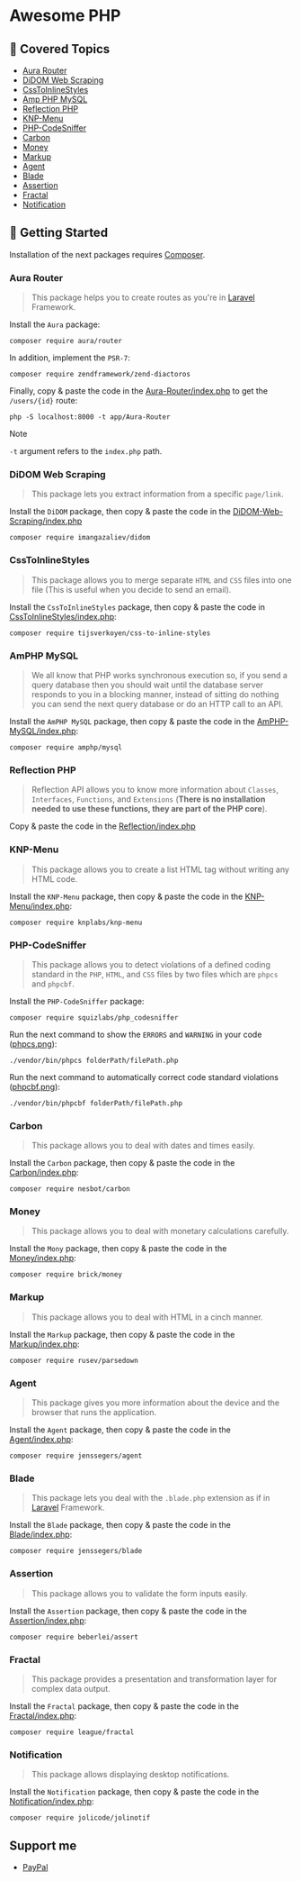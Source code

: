 # Awesome PHP

## 📌 Covered Topics

- [Aura Router](https://github.com/auraphp/Aura.Router)
- [DiDOM Web Scraping](https://github.com/Imangazaliev/DiDOM)
- [CssToInlineStyles](https://github.com/tijsverkoyen/CssToInlineStyles)
- [Amp PHP MySQL](https://github.com/amphp/mysql)
- [Reflection PHP](https://www.php.net/manual/en/book.reflection.php)
- [KNP-Menu](https://github.com/KnpLabs/KnpMenu)
- [PHP-CodeSniffer](https://github.com/squizlabs/PHP_CodeSniffer)
- [Carbon](https://github.com/briannesbitt/Carbon)
- [Money](https://github.com/brick/money)
- [Markup](https://github.com/erusev/parsedown)
- [Agent](https://github.com/jenssegers/agent)
- [Blade](https://github.com/jenssegers/blade)
- [Assertion](https://github.com/beberlei/assert)
- [Fractal](https://github.com/thephpleague/fractal)
- [Notification](https://github.com/jolicode/JoliNotif)

## 🚀 Getting Started

Installation of the next packages requires [Composer](https://getcomposer.org/).

### Aura Router

> This package helps you to create routes as you're in [Laravel](https://laravel.com/) Framework.

Install the `Aura` package:

```SHELL
composer require aura/router
```

In addition, implement the `PSR-7`:

```SHELL
composer require zendframework/zend-diactoros
```

Finally, copy & paste the code in the [Aura-Router/index.php](/app/Aura-Router/index.php) to get the `/users/{id}` route:

```SHELL
php -S localhost:8000 -t app/Aura-Router
```

> [!NOTE]
> `-t` argument refers to the `index.php` path.

### DiDOM Web Scraping

> This package lets you extract information from a specific `page/link`.

Install the `DiDOM` package, then copy & paste the code in the [DiDOM-Web-Scraping/index.php](/app/DiDOM-Web-Scraping/index.php)

```SHELL
composer require imangazaliev/didom
```

### CssToInlineStyles

> This package allows you to merge separate `HTML` and `CSS` files into one file (This is useful when you decide to send an email).

Install the `CssToInlineStyles` package, then copy & paste the code in [CssToInlineStyles/index.php](/app/CssToInlineStyles/index.php):

```SHELL
composer require tijsverkoyen/css-to-inline-styles
```

### AmPHP MySQL

> We all know that PHP works synchronous execution so, if you send a query database then you should wait until the database server responds to you in a blocking manner, instead of sitting do nothing you can send the next query database or do an HTTP call to an API.

Install the `AmPHP MySQL` package, then copy & paste the code in the [AmPHP-MySQL/index.php](/app/AmPHP-MySQL/index.php):

```SHELL
composer require amphp/mysql
```

### Reflection PHP

> Reflection API allows you to know more information about `Classes`, `Interfaces`, `Functions`, and `Extensions` (**There is no installation needed to use these functions, they are part of the PHP core**).

Copy & paste the code in the [Reflection/index.php](/app/Reflection/index.php)

### KNP-Menu

> This package allows you to create a list HTML tag without writing any HTML code.

Install the `KNP-Menu` package, then copy & paste the code in the [KNP-Menu/index.php](/app/KNP-Menu/index.php):

```SHELL
composer require knplabs/knp-menu
```

### PHP-CodeSniffer

> This package allows you to detect violations of a defined coding standard in the `PHP`, `HTML`, and `CSS` files by two files which are `phpcs` and `phpcbf`.

Install the `PHP-CodeSniffer` package:

```SHELL
composer require squizlabs/php_codesniffer
```

Run the next command to show the `ERRORS` and `WARNING` in your code ([phpcs.png](/app/assets/img/phpcs.png)):

```SHELL
./vendor/bin/phpcs folderPath/filePath.php
```

Run the next command to automatically correct code standard violations ([phpcbf.png](/app/assets/img/phpcbf.png)):

```SHELL
./vendor/bin/phpcbf folderPath/filePath.php
```

### Carbon

> This package allows you to deal with dates and times easily.

Install the `Carbon` package, then copy & paste the code in the [Carbon/index.php](/app/Carbon/index.php):

```SHELL
composer require nesbot/carbon
```

### Money

> This package allows you to deal with monetary calculations carefully.

Install the `Mony` package, then copy & paste the code in the [Money/index.php](/app/Money/index.php):

```SHELL
composer require brick/money
```

### Markup

> This package allows you to deal with HTML in a cinch manner.

Install the `Markup` package, then copy & paste the code in the [Markup/index.php](/app/Markup/index.php):

```SHELL
composer require rusev/parsedown
```

### Agent

> This package gives you more information about the device and the browser that runs the application.

Install the `Agent` package, then copy & paste the code in the [Agent/index.php](/app/Agent/index.php):

```SHELL
composer require jenssegers/agent
```

### Blade

> This package lets you deal with the `.blade.php` extension as if in [Laravel](https://laravel.com/) Framework.

Install the `Blade` package, then copy & paste the code in the [Blade/index.php](/app/Blade/index.php):

```SHELL
composer require jenssegers/blade
```

### Assertion

> This package allows you to validate the form inputs easily.

Install the `Assertion` package, then copy & paste the code in the [Assertion/index.php](/app/Assertion/index.php):

```SHELL
composer require beberlei/assert
```

### Fractal

> This package provides a presentation and transformation layer for complex data output.

Install the `Fractal` package, then copy & paste the code in the [Fractal/index.php](/app/Fractal/index.php):

```SHELL
composer require league/fractal
```

### Notification

> This package allows displaying desktop notifications.

Install the `Notification` package, then copy & paste the code in the [Notification/index.php](/app/Notification/index.php):

```SHELL
composer require jolicode/jolinotif
```

## Support me

- [PayPal](https://www.paypal.com/paypalme/mmramadan496)
